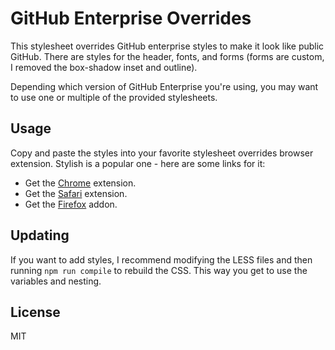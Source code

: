 GitHub Enterprise Overrides
=============================

This stylesheet overrides GitHub enterprise styles to make it look like public GitHub. There are styles for the header, fonts, and forms (forms are custom, I removed the box-shadow inset and outline).

Depending which version of GitHub Enterprise you're using, you may want to use one or multiple of the provided stylesheets.

## Usage

Copy and paste the styles into your favorite stylesheet overrides browser extension. Stylish is a popular one - here are some links for it:
* Get the [Chrome][1] extension.
* Get the [Safari][2] extension.
* Get the [Firefox][3] addon.

## Updating

If you want to add styles, I recommend modifying the LESS files and then running `npm run compile` to rebuild the CSS. This way you get to use the variables and nesting.

## License

MIT

[1]: https://chrome.google.com/webstore/detail/stylish/fjnbnpbmkenffdnngjfgmeleoegfcffe "Stylish for Chrome"
[2]: http://sobolev.us/stylish/ "Stylish for Safari"
[3]: https://addons.mozilla.org/fr/firefox/addon/stylish/ "Stylish for Firefox"
